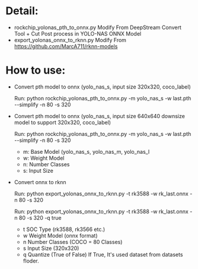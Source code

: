 # Detail:
  - rockchip_yolonas_pth_to_onnx.py
    Modify From DeepStream Convert Tool + Cut Post process in YOLO-NAS ONNX Model
  - export_yolonas_onnx_to_rknn.py
    Modify From https://github.com/MarcA711/rknn-models
  
# How to use:
- Convert pth model to onnx (yolo_nas_s, input size 320x320, coco_label)
  
  Run:  python rockchip_yolonas_pth_to_onnx.py -m yolo_nas_s -w last.pth  --simplify -n 80 -s 320
- Convert pth model to onnx (yolo_nas_s, input size 640x640 downsize model to support 320x320, coco_label)
  
  Run:  python rockchip_yolonas_pth_to_onnx.py -m yolo_nas_s -w last.pth  --simplify -n 80 -s 320

  - m: Base Model (yolo_nas_s, yolo_nas_m, yolo_nas_l
  - w: Weight Model
  - n: Number Classes
  - s: Input Size

- Convert onnx to rknn
  
  Run: python export_yolonas_onnx_to_rknn.py -t rk3588 -w rk_last.onnx -n 80 -s 320
  
  Run: python export_yolonas_onnx_to_rknn.py -t rk3588 -w rk_last.onnx -n 80 -s 320 -q true

  - t SOC Type (rk3588, rk3566 etc.)
  - w Weight Model (onnx format)
  - n Number Classes (COCO = 80 Classes)
  - s Input Size (320x320)
  - q Quantize (True of False) If True, It's used dataset from datasets floder.
